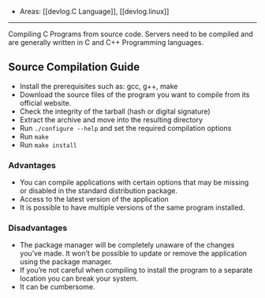 
- Areas: [[devlog.C Language]], [[devlog.linux]]

---

Compiling C Programs from source code. Servers need to be compiled and are generally written in C and C++ Programming languages.

## Source Compilation Guide

- Install the prerequisites such as: gcc, g++, make
- Download the source files of the program you want to compile from its official website.
- Check the integrity of the tarball (hash or digital signature)
- Extract the archive and move into the resulting directory
- Run `./configure --help` and set the required compilation options
- Run `make`
- Run `make install`

### Advantages

- You can compile applications with certain options that may be missing or disabled in the standard distribution package.
- Access to the latest version of the application
- It is possible to have multiple versions of the same program installed.

### Disadvantages

- The package manager will be completely unaware of the changes you’ve made. It won’t be possible to update or remove the application using the package manager.
- If you’re not careful when compiling to install the program to a separate location you can break your system.
- It can be cumbersome.
